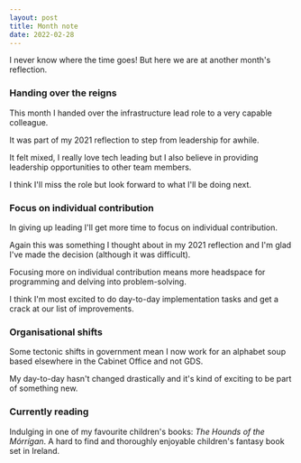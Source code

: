 ```yaml
---
layout: post
title: Month note
date: 2022-02-28
---
```


I never know where the time goes! But here we are at another month's reflection.

### Handing over the reigns 

This month I handed over the infrastructure lead role to a very capable colleague.

It was part of my 2021 reflection to step from leadership for awhile.

It felt mixed, I really love tech leading but I also believe in providing leadership opportunities to other team members.

I think I'll miss the role but look forward to what I'll be doing next.

### Focus on individual contribution

In giving up leading I'll get more time to focus on individual contribution.

Again this was something I thought about in my 2021 reflection and I'm glad I've made the decision (although it was difficult).

Focusing more on individual contribution means more headspace for programming and delving into problem-solving.

I think I'm most excited to do day-to-day implementation tasks and get a crack at our list of improvements.

### Organisational shifts

Some tectonic shifts in government mean I now work for an alphabet soup based elsewhere in the Cabinet Office and not GDS.

My day-to-day hasn't changed drastically and it's kind of exciting to be part of something new.

### Currently reading

Indulging in one of my favourite children's books: _The Hounds of the Mórrígan_. A hard to find and thoroughly enjoyable children's fantasy book set in Ireland.